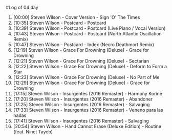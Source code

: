 #Log of 04 day

1. [00:00] Steven Wilson - Cover Version - Sign 'O' The Times
1. [10:35] Steven Wilson - Postcard - Postcard
1. [10:39] Steven Wilson - Postcard - Postcard (Live Piano / Vocal Version)
1. [10:43] Steven Wilson - Postcard - Postcard (North Atlantic Oscillation Remix)
1. [10:47] Steven Wilson - Postcard - Index (Necro Deathmort Remix)
1. [12:19] Steven Wilson - Grace For Drowning (Deluxe) - Grace for Drowning
1. [12:21] Steven Wilson - Grace For Drowning (Deluxe) - Sectarian
1. [12:22] Steven Wilson - Grace For Drowning (Deluxe) - Deform to Form a Star
1. [12:23] Steven Wilson - Grace For Drowning (Deluxe) - No Part of Me
1. [12:29] Steven Wilson - Grace For Drowning (Deluxe) - Grace for Drowning
1. [17:15] Steven Wilson - Insurgentes (2016 Remaster) - Harmony Korine
1. [17:20] Steven Wilson - Insurgentes (2016 Remaster) - Abandoner
1. [17:25] Steven Wilson - Insurgentes (2016 Remaster) - Salvaging
1. [17:33] Steven Wilson - Insurgentes (2016 Remaster) - Veneno para las hadas
1. [17:41] Steven Wilson - Insurgentes (2016 Remaster) - Salvaging
1. [20:54] Steven Wilson - Hand Cannot Erase (Deluxe Edition) - Routine (feat. Ninet Tayeb)

